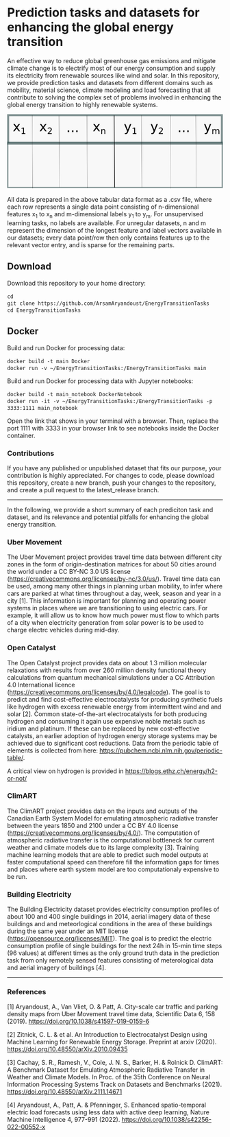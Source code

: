 # Prediction tasks and datasets for enhancing the global energy transition

An effective way to reduce global greenhouse gas emissions and mitigate climate 
change is to electrify most of our energy consumption and supply its electricity 
from renewable sources like wind and solar. In this repository, we provide prediction 
tasks and datasets from different domains such as mobility, material science, 
climate modeling and load forecasting that all contribute to solving the complex 
set of problems involved in enhancing the global energy transition to highly renewable 
systems. 


<img src="/figures/data_format.png" />


All data is prepared in the above tabular data format as a .csv file, where each 
row represents a single data point consisting of n-dimensional features x<sub>1</sub> 
to x<sub>n</sub> and m-dimensional labels y<sub>1</sub> to y<sub>m</sub>. For 
unsupervised learning tasks, no labels are available. For unregular datasets, n 
and m represent the dimension of the longest feature and label vectors available 
in our datasets; every data point/row then only contains features up to the relevant 
vector entry, and is sparse for the remaining parts.



## Download

Download this repository to your home directory:

```
cd 
git clone https://github.com/ArsamAryandoust/EnergyTransitionTasks
cd EnergyTransitionTasks
```

## Docker

Build and run Docker for processing data:

```
docker build -t main Docker
docker run -v ~/EnergyTransitionTasks:/EnergyTransitionTasks main
```

Build and run Docker for processing data with Jupyter notebooks:

```
docker build -t main_notebook DockerNotebook
docker run -it -v ~/EnergyTransitionTasks:/EnergyTransitionTasks -p 3333:1111 main_notebook
```

Open the link that shows in your terminal with a browser. Then, replace the port 
1111 with 3333 in your browser link to see notebooks inside the Docker container.


### Contributions

If you have any published or unpublished dataset that fits our purpose, your contribution
is highly appreciated. For changes to code, please download this repository, create 
a new branch, push your changes to the repository, and create a pull request to 
the latest\_release branch.


---
In the following, we provide a short summary of each prediciton task and dataset, 
and its relevance and potential pitfalls for enhancing the global energy transition.

### Uber Movement

The Uber Movement project provides travel time data between different city zones
in the form of origin-destination matrices for about 50 cities around the world 
under a CC BY-NC 3.0 US license (https://creativecommons.org/licenses/by-nc/3.0/us/). 
Travel time data can be used, among many other things in planning urban mobility, 
to infer where cars are parked at what times throughout a day, week, season and 
year in a city [1]. This information is important for planning and operating power 
systems in places where we are transitioning to using electric cars. For example, 
it will allow us to know how much power must flow to which parts of a city when 
electricity generation from solar power is to be used to charge electrc vehicles 
during mid-day.


### Open Catalyst

The Open Catalyst project provides data on about 1.3 million molecular relaxations
with results from over 260 million density functional theory calculations from
quantum mechanical simulations under a CC Attribution 4.0 International licence
(https://creativecommons.org/licenses/by/4.0/legalcode). The goal is to predict 
and find cost-effective electrocatalysts for producing synthetic fuels like 
hydrogen with excess renewable energy from intermittent wind and and solar [2]. 
Common state-of-the-art electrocatalysts for both producing hydrogen and consuming
it again use expensive noble metals such as iridium and platinum. If these can be
replaced by new cost-effective catalysts, an earlier adoption of hydrogen energy
storage systems may be achieved due to significant cost reductions. Data from the
periodic table of elements is collected from here: https://pubchem.ncbi.nlm.nih.gov/periodic-table/.

A critical view on hydrogen is provided in https://blogs.ethz.ch/energy/h2-or-not/

### ClimART

The ClimART project provides data on the inputs and outputs of the Canadian Earth
System Model for emulating atmospheric radiative transfer between the years 1850 
and 2100 under a CC BY 4.0 license (https://creativecommons.org/licenses/by/4.0/).
The computation of atmospheric radiative transfer is the computational bottleneck 
for current weather and climate models due to its large complexity [3]. Training
machine learning models that are able to predict such model outputs at faster 
computational speed can therefore fill the information gaps for times and places
where earth system model are too computationaly expensive to be run.


### Building Electricity

The Building Electricity dataset provides electricity consumption profiles of about 
100 and 400 single buildings in 2014, aerial imagery data of these buildings and
and meteorlogical conditions in the area of these buildings during the same year
under an MIT license (https://opensource.org/licenses/MIT). The goal is to predict
the electric consumption profile of single buildings for the next 24h in 15-min
time steps (96 values) at different times as the only ground truth data in the 
prediction task from only remotely sensed features consisting of meterological data
and aerial imagery of buildings [4].


---

### References

[1] Aryandoust, A., Van Vliet, O. & Patt, A. City-scale car traffic and parking 
density maps from Uber Movement travel time data, Scientific Data 6, 158 (2019). 
https://doi.org/10.1038/s41597-019-0159-6

[2] Zitnick, C. L. & et al. An Introduction to Electrocatalyst Design using Machine 
Learning for Renewable Energy Storage. Preprint at arxiv (2020).
https://doi.org/10.48550/arXiv.2010.09435

[3] Cachay, S. R., Ramesh, V., Cole, J. N. S., Barker, H. & Rolnick D. ClimART:
A Benchmark Dataset for Emulating Atmospheric Radiative Transfer in Weather and 
Climate Models. In Proc. of the 35th Conference on Neural Information Processing 
Systems Track on Datasets and Benchmarks (2021). https://doi.org/10.48550/arXiv.2111.14671

[4] Aryandoust, A., Patt, A. & Pfenninger, S. Enhanced spatio-temporal electric 
load forecasts using less data with active deep learning, Nature Machine 
Intelligence 4, 977-991 (2022). https://doi.org/10.1038/s42256-022-00552-x

